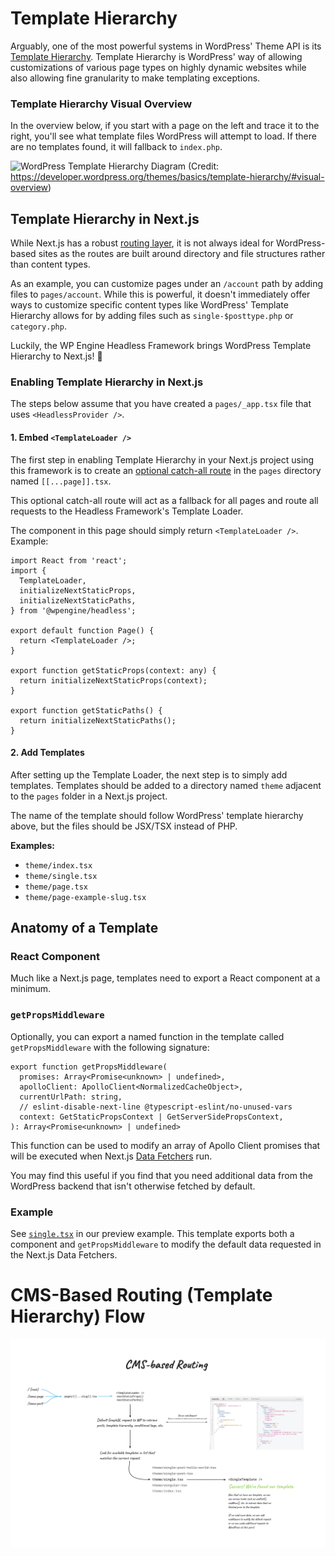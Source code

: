 # Template Hierarchy

Arguably, one of the most powerful systems in WordPress' Theme API is its [Template Hierarchy](https://developer.wordpress.org/themes/basics/template-hierarchy/). Template Hierarchy is WordPress' way of allowing customizations of various page types on highly dynamic websites while also allowing fine granularity to make templating exceptions.

### Template Hierarchy Visual Overview

In the overview below, if you start with a page on the left and trace it to the right, you'll see what template files WordPress will attempt to load. If there are no templates found, it will fallback to `index.php`.

![WordPress Template Hierarchy Diagram](https://developer.wordpress.org/files/2014/10/Screenshot-2019-01-23-00.20.04.png)
(Credit: https://developer.wordpress.org/themes/basics/template-hierarchy/#visual-overview)

## Template Hierarchy in Next.js

While Next.js has a robust [routing layer](https://nextjs.org/docs/routing/introduction), it is not always ideal for WordPress-based sites as the routes are built around directory and file structures rather than content types.

As an example, you can customize pages under an `/account` path by adding files to `pages/account`. While this is powerful, it doesn't immediately offer ways to customize specific content types like WordPress' Template Hierarchy allows for by adding files such as `single-$posttype.php` or `category.php`.

Luckily, the WP Engine Headless Framework brings WordPress Template Hierarchy to Next.js! 🚀

### Enabling Template Hierarchy in Next.js

The steps below assume that you have created a `pages/_app.tsx` file that uses `<HeadlessProvider />`.

#### 1. Embed `<TemplateLoader />`

The first step in enabling Template Hierarchy in your Next.js project using this framework is to create an [optional catch-all route](https://nextjs.org/docs/routing/dynamic-routes#optional-catch-all-routes) in the `pages` directory named `[[...page]].tsx`.

This optional catch-all route will act as a fallback for all pages and route all requests to the Headless Framework's Template Loader.

The component in this page should simply return `<TemplateLoader />`. Example:

```tsx
import React from 'react';
import {
  TemplateLoader,
  initializeNextStaticProps,
  initializeNextStaticPaths,
} from '@wpengine/headless';

export default function Page() {
  return <TemplateLoader />;
}

export function getStaticProps(context: any) {
  return initializeNextStaticProps(context);
}

export function getStaticPaths() {
  return initializeNextStaticPaths();
}
```

#### 2. Add Templates

After setting up the Template Loader, the next step is to simply add templates. Templates should be added to a directory named `theme` adjacent to the `pages` folder in a Next.js project.

The name of the template should follow WordPress' template hierarchy above, but the files should be JSX/TSX instead of PHP.

**Examples:**

* `theme/index.tsx`
* `theme/single.tsx`
* `theme/page.tsx`
* `theme/page-example-slug.tsx`

## Anatomy of a Template

### React Component

Much like a Next.js page, templates need to export a React component at a minimum.

### `getPropsMiddleware`

Optionally, you can export a named function in the template called `getPropsMiddleware` with the following signature:

```tsx
export function getPropsMiddleware(
  promises: Array<Promise<unknown> | undefined>,
  apolloClient: ApolloClient<NormalizedCacheObject>,
  currentUrlPath: string,
  // eslint-disable-next-line @typescript-eslint/no-unused-vars
  context: GetStaticPropsContext | GetServerSidePropsContext,
): Array<Promise<unknown> | undefined>
```

This function can be used to modify an array of Apollo Client promises that will be executed when Next.js [Data Fetchers](https://nextjs.org/docs/basic-features/data-fetching) run.

You may find this useful if you find that you need additional data from the WordPress backend that isn't otherwise fetched by default.

### Example

See [`single.tsx`](https://github.com/wpengine/headless-framework/blob/canary/examples/preview/theme/single.tsx) in our preview example. This template exports both a component and `getPropsMiddleware` to modify the default data requested in the Next.js Data Fetchers.

# CMS-Based Routing (Template Hierarchy) Flow

![CMS-Based Routing](./cms-based-routing.jpg)
